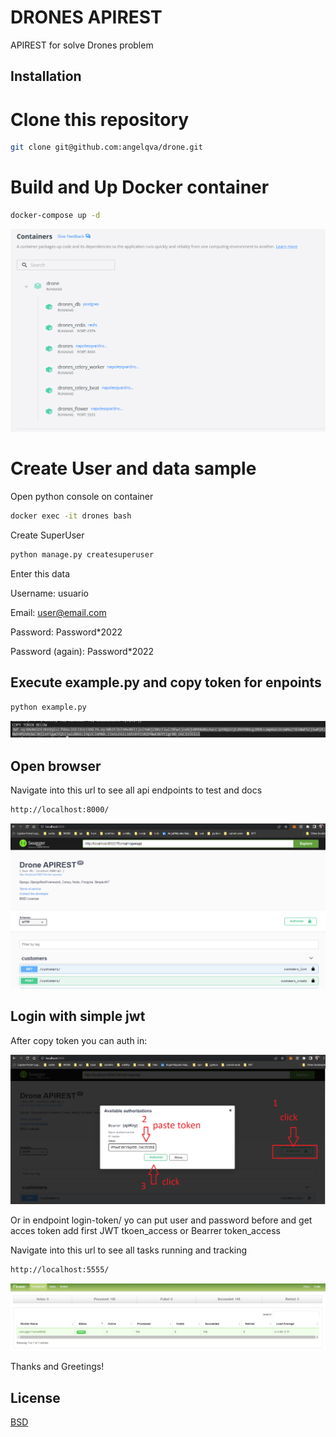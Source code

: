 # DRONES APIREST

APIREST for solve Drones problem

## Installation

# Clone this repository

```bash
git clone git@github.com:angelqva/drone.git
```

# Build and Up Docker container

```bash
docker-compose up -d
```

![alt text](https://github.com/angelqva/drone/blob/main/media/containers.png?raw=true)

# Create User and data sample

Open python console on container

```bash
docker exec -it drones bash
```

Create SuperUser

```bash
python manage.py createsuperuser
```

Enter this data

Username: usuario

Email: user@email.com

Password: Password\*2022

Password (again): Password\*2022

## Execute example.py and copy token for enpoints

```bash
python example.py
```

![alt text](https://github.com/angelqva/drone/blob/main/media/token.png?raw=true)

## Open browser

Navigate into this url to see all api endpoints to test and docs

```bash
http://localhost:8000/
```

![alt text](https://github.com/angelqva/drone/blob/main/media/docs.png?raw=true)

## Login with simple jwt

After copy token you can auth in:

![alt text](https://github.com/angelqva/drone/blob/main/media/auth_token.png?raw=true)

Or in endpoint login-token/ yo can put user and password before and get acces token
add first JWT tkoen_access or Bearrer token_access

Navigate into this url to see all tasks running and tracking

```bash
http://localhost:5555/
```

![alt text](https://github.com/angelqva/drone/blob/main/media/task-dashboard.png?raw=true)

Thanks and Greetings!

## License

[BSD](https://choosealicense.com/licenses/bsd/)
